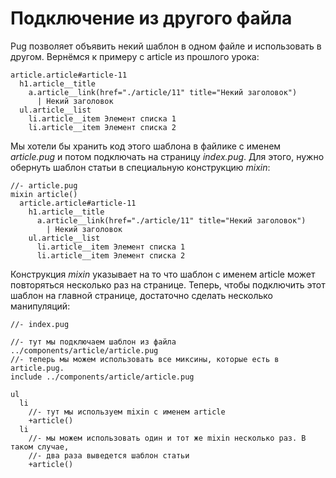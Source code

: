 # Подключение из другого файла

Pug позволяет объявить некий шаблон в одном файле и использовать в другом.
Вернёмся к примеру с article из прошлого урока:

```pug
article.article#article-11
  h1.article__title
    a.article__link(href="./article/11" title="Некий заголовок")
      | Некий заголовок
  ul.article__list
    li.article__item Элемент списка 1
    li.article__item Элемент списка 2
```

Мы хотели бы хранить код этого шаблона в файлике с именем *article.pug* и потом
подключать на страницу *index.pug*. Для этого, нужно обернуть шаблон статьи в
специальную конструкцию *mixin*:

```pug
//- article.pug
mixin article()
  article.article#article-11
    h1.article__title
      a.article__link(href="./article/11" title="Некий заголовок")
        | Некий заголовок
    ul.article__list
      li.article__item Элемент списка 1
      li.article__item Элемент списка 2
```

Конструкция *mixin* указывает на то что шаблон с именем article может
повторяться несколько раз на странице. Теперь, чтобы подключить этот шаблон на
главной странице, достаточно сделать несколько манипуляций:

```pug
//- index.pug

//- тут мы подключаем шаблон из файла ../components/article/article.pug
//- теперь мы можем использовать все миксины, которые есть в article.pug.
include ../components/article/article.pug

ul
  li
    //- тут мы используем mixin с именем article
    +article()
  li
    //- мы можем использовать один и тот же mixin несколько раз. В таком случае,
    //- два раза выведется шаблон статьи
    +article()
```
